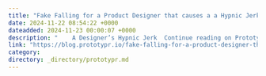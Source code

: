 ```yaml
---
title: "Fake Falling for a Product Designer that causes a a Hypnic Jerk"
date: 2024-11-22 08:54:22 +0000
dateadded: 2024-11-23 00:00:07 +0000
description: "    A Designer’s Hypnic Jerk  Continue reading on Prototypr »  "
link: "https://blog.prototypr.io/fake-falling-for-a-product-designer-that-causes-a-a-hypnic-jerk-1cf3d33be4af?source=rss----eb297ea1161a---4"
category:
directory: _directory/prototypr.md
---
```

